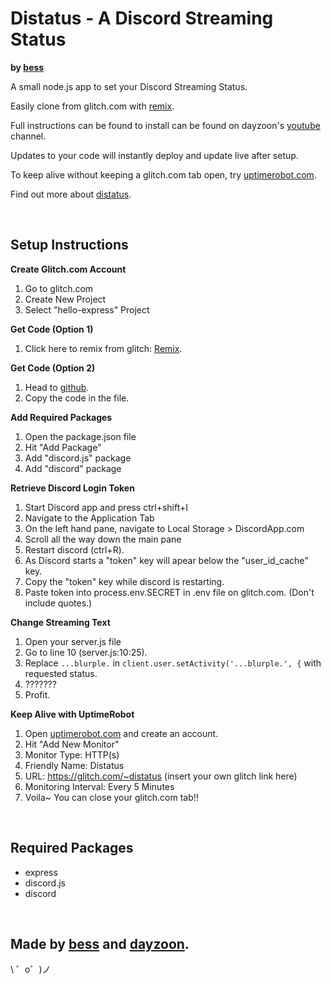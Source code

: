 Distatus - A Discord Streaming Status
=================

**by [bess](https://github.com/bessx/)**

A small node.js app to set your Discord Streaming Status.

Easily clone from glitch.com with [remix](https://glitch.com/edit/#!/remix/distatus).

Full instructions can be found to install can be found on dayzoon's [youtube](https://www.youtube.com/watch?v=SqeB2ZIf2wo) channel.

Updates to your code will instantly deploy and update live after setup.

To keep alive without keeping a glitch.com tab open, try [uptimerobot.com](https://uptimerobot.com/).

Find out more about [distatus](https://github.com/bessx/distatus).

<br />

Setup Instructions
------------

**Create Glitch.com Account**
  1. Go to glitch.com
  2. Create New Project
  3. Select "hello-express" Project
  
**Get Code (Option 1)**
  1. Click here to remix from glitch: [Remix](https://glitch.com/edit/#!/remix/distatus).
  
**Get Code (Option 2)**
  1. Head to [github](https://glitch.com/@bess).
  2. Copy the code in the file.

**Add Required Packages**
  1. Open the package.json file
  2. Hit "Add Package"
  3. Add "discord.js" package
  4. Add "discord" package

**Retrieve Discord Login Token** 
  1. Start Discord app and press ctrl+shift+I
  2. Navigate to the Application Tab
  3. On the left hand pane, navigate to Local Storage > DiscordApp.com
  4. Scroll all the way down the main pane
  5. Restart discord (ctrl+R).
  6. As Discord starts a "token" key will apear below the "user_id_cache" key.
  7. Copy the "token" key while discord is restarting.
  8. Paste token into process.env.SECRET in .env file on glitch.com. (Don't include quotes.)
  
**Change Streaming Text**
  1. Open your server.js file
  2. Go to line 10 (server.js:10:25).
  3. Replace `...blurple.` in `client.user.setActivity('...blurple.', {` with requested status.
  4. ???????
  5. Profit.

**Keep Alive with UptimeRobot**
  1. Open [uptimerobot.com](https://uptimerobot.com/) and create an account.
  2. Hit "Add New Monitor"
  3. Monitor Type: HTTP(s)
  4. Friendly Name: Distatus
  5. URL: https://glitch.com/~distatus (insert your own glitch link here)
  6. Monitoring Interval: Every 5 Minutes
  7. Voila~  You can close your glitch.com tab!!

<br />

Required Packages
------------
- express
- discord.js
- discord

<br />

Made by [bess](https://glitch.com/@bess) and [dayzoon](https://www.youtube.com/watch?v=SqeB2ZIf2wo).
-------------------

\ ゜o゜)ノ